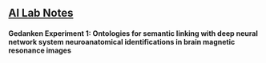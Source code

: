 ## <u>AI Lab Notes</u>

#### **Gedanken Experiment 1:** Ontologies for semantic linking with deep neural network system neuroanatomical identifications in brain magnetic resonance images

